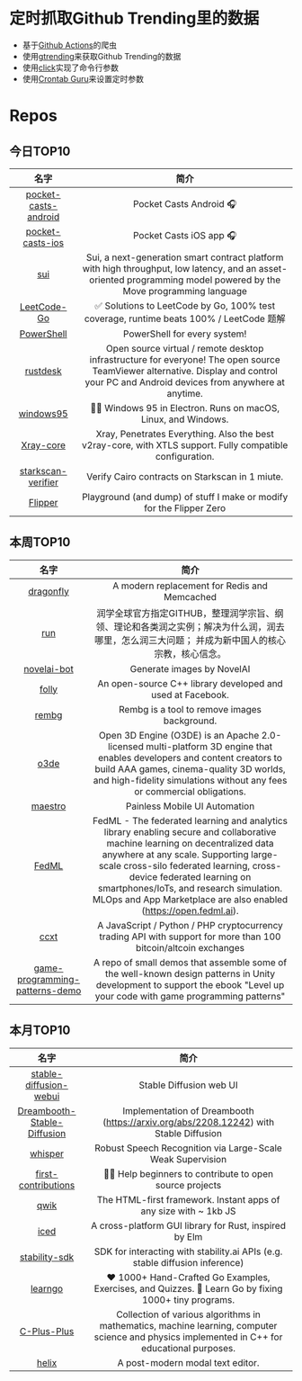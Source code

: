 # 定时抓取Github Trending里的数据
* 基于[Github Actions](https://docs.github.com/en/actions)的爬虫
* 使用[gtrending](https://github.com/hedythedev/gtrending)来获取Github Trending的数据
* 使用[click](https://github.com/pallets/click)实现了命令行参数
* 使用[Crontab Guru](https://crontab.guru/)来设置定时参数

# Repos
## 今日TOP10 
<!-- START OF DAILY_TOP10_REPOS -->
| 名字 | 简介 |
| :----: | :----: |
| [pocket-casts-android](https://github.com/Automattic/pocket-casts-android) | Pocket Casts Android 🎧 |
| [pocket-casts-ios](https://github.com/Automattic/pocket-casts-ios) | Pocket Casts iOS app 🎧 |
| [sui](https://github.com/MystenLabs/sui) | Sui, a next-generation smart contract platform with high throughput, low latency, and an asset-oriented programming model powered by the Move programming language |
| [LeetCode-Go](https://github.com/halfrost/LeetCode-Go) | ✅ Solutions to LeetCode by Go, 100% test coverage, runtime beats 100% / LeetCode 题解 |
| [PowerShell](https://github.com/PowerShell/PowerShell) | PowerShell for every system! |
| [rustdesk](https://github.com/rustdesk/rustdesk) | Open source virtual / remote desktop infrastructure for everyone! The open source TeamViewer alternative. Display and control your PC and Android devices from anywhere at anytime. |
| [windows95](https://github.com/felixrieseberg/windows95) | 💩🚀 Windows 95 in Electron. Runs on macOS, Linux, and Windows. |
| [Xray-core](https://github.com/XTLS/Xray-core) | Xray, Penetrates Everything. Also the best v2ray-core, with XTLS support. Fully compatible configuration. |
| [starkscan-verifier](https://github.com/starkscan/starkscan-verifier) | Verify Cairo contracts on Starkscan in 1 miute. |
| [Flipper](https://github.com/UberGuidoZ/Flipper) | Playground (and dump) of stuff I make or modify for the Flipper Zero |
<!-- END OF DAILY_TOP10_REPOS -->

## 本周TOP10
<!-- START OF WEEKLY_TOP10_REPOS -->
| 名字 | 简介 |
| :----: | :----: |
| [dragonfly](https://github.com/dragonflydb/dragonfly) | A modern replacement for Redis and Memcached |
| [run](https://github.com/The-Run-Philosophy-Organization/run) | 润学全球官方指定GITHUB，整理润学宗旨、纲领、理论和各类润之实例；解决为什么润，润去哪里，怎么润三大问题； 并成为新中国人的核心宗教，核心信念。 |
| [novelai-bot](https://github.com/koishijs/novelai-bot) | Generate images by NovelAI | 基于 NovelAI 的画图机器人 |
| [folly](https://github.com/facebook/folly) | An open-source C++ library developed and used at Facebook. |
| [rembg](https://github.com/danielgatis/rembg) | Rembg is a tool to remove images background. |
| [o3de](https://github.com/o3de/o3de) | Open 3D Engine (O3DE) is an Apache 2.0-licensed multi-platform 3D engine that enables developers and content creators to build AAA games, cinema-quality 3D worlds, and high-fidelity simulations without any fees or commercial obligations. |
| [maestro](https://github.com/mobile-dev-inc/maestro) | Painless Mobile UI Automation |
| [FedML](https://github.com/FedML-AI/FedML) | FedML - The federated learning and analytics library enabling secure and collaborative machine learning on decentralized data anywhere at any scale. Supporting large-scale cross-silo federated learning, cross-device federated learning on smartphones/IoTs, and research simulation. MLOps and App Marketplace are also enabled (https://open.fedml.ai). |
| [ccxt](https://github.com/ccxt/ccxt) | A JavaScript / Python / PHP cryptocurrency trading API with support for more than 100 bitcoin/altcoin exchanges |
| [game-programming-patterns-demo](https://github.com/Unity-Technologies/game-programming-patterns-demo) | A repo of small demos that assemble some of the well-known design patterns in Unity development to support the ebook "Level up your code with game programming patterns" |
<!-- END OF WEEKLY_TOP10_REPOS -->

## 本月TOP10
<!-- START OF MONTHLY_TOP10_REPOS -->
| 名字 | 简介 |
| :----: | :----: |
| [stable-diffusion-webui](https://github.com/AUTOMATIC1111/stable-diffusion-webui) | Stable Diffusion web UI |
| [Dreambooth-Stable-Diffusion](https://github.com/XavierXiao/Dreambooth-Stable-Diffusion) | Implementation of Dreambooth (https://arxiv.org/abs/2208.12242) with Stable Diffusion |
| [whisper](https://github.com/openai/whisper) | Robust Speech Recognition via Large-Scale Weak Supervision |
| [first-contributions](https://github.com/firstcontributions/first-contributions) | 🚀✨ Help beginners to contribute to open source projects |
| [qwik](https://github.com/BuilderIO/qwik) | The HTML-first framework. Instant apps of any size with ~ 1kb JS |
| [iced](https://github.com/iced-rs/iced) | A cross-platform GUI library for Rust, inspired by Elm |
| [stability-sdk](https://github.com/Stability-AI/stability-sdk) | SDK for interacting with stability.ai APIs (e.g. stable diffusion inference) |
| [learngo](https://github.com/inancgumus/learngo) | ❤️ 1000+ Hand-Crafted Go Examples, Exercises, and Quizzes. 🚀 Learn Go by fixing 1000+ tiny programs. |
| [C-Plus-Plus](https://github.com/TheAlgorithms/C-Plus-Plus) | Collection of various algorithms in mathematics, machine learning, computer science and physics implemented in C++ for educational purposes. |
| [helix](https://github.com/helix-editor/helix) | A post-modern modal text editor. |
<!-- END OF MONTHLY_TOP10_REPOS -->
